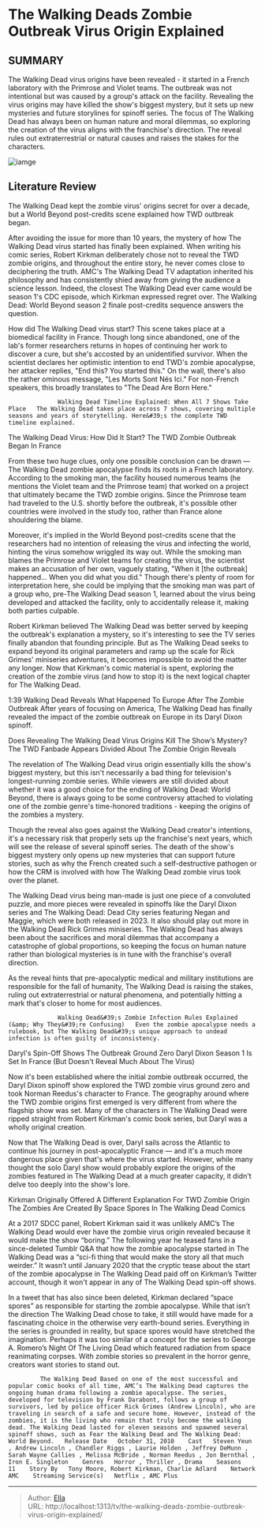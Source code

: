# The Walking Deads Zombie Outbreak Virus Origin Explained


## SUMMARY 



  The Walking Dead virus origins have been revealed - it started in a French laboratory with the Primrose and Violet teams. The outbreak was not intentional but was caused by a group&#39;s attack on the facility.   Revealing the virus origins may have killed the show&#39;s biggest mystery, but it sets up new mysteries and future storylines for spinoff series.   The focus of The Walking Dead has always been on human nature and moral dilemmas, so exploring the creation of the virus aligns with the franchise&#39;s direction. The reveal rules out extraterrestrial or natural causes and raises the stakes for the characters.  

![iamge](https://static1.srcdn.com/wordpress/wp-content/uploads/2021/12/Andrew-Lincoln-as-Rick-Grimes-and-zombies-in-The-Walking-Dead.jpg)

## Literature Review
The Walking Dead kept the zombie virus&#39; origins secret for over a decade, but a World Beyond post-credits scene explained how TWD outbreak began.




After avoiding the issue for more than 10 years, the mystery of how The Walking Dead virus started has finally been explained. When writing his comic series, Robert Kirkman deliberately chose not to reveal the TWD zombie origins, and throughout the entire story, he never comes close to deciphering the truth. AMC&#39;s The Walking Dead TV adaptation inherited his philosophy and has consistently shied away from giving the audience a science lesson. Indeed, the closest The Walking Dead ever came would be season 1&#39;s CDC episode, which Kirkman expressed regret over. The Walking Dead: World Beyond season 2 finale post-credits sequence answers the question.




How did The Walking Dead virus start? This scene takes place at a biomedical facility in France. Though long since abandoned, one of the lab&#39;s former researchers returns in hopes of continuing her work to discover a cure, but she&#39;s accosted by an unidentified survivor. When the scientist declares her optimistic intention to end TWD&#39;s zombie apocalypse, her attacker replies, &#34;End this? You started this.&#34; On the wall, there&#39;s also the rather ominous message, &#34;Les Morts Sont Nés Ici.&#34; For non-French speakers, this broadly translates to &#34;The Dead Are Born Here.&#34;

                  Walking Dead Timeline Explained: When All 7 Shows Take Place   The Walking Dead takes place across 7 shows, covering multiple seasons and years of storytelling. Here&#39;s the complete TWD timeline explained.    


 The Walking Dead Virus: How Did It Start? 
The TWD Zombie Outbreak Began In France
          




From these two huge clues, only one possible conclusion can be drawn — The Walking Dead zombie apocalypse finds its roots in a French laboratory. According to the smoking man, the facility housed numerous teams (he mentions the Violet team and the Primrose team) that worked on a project that ultimately became the TWD zombie origins. Since the Primrose team had traveled to the U.S. shortly before the outbreak, it&#39;s possible other countries were involved in the study too, rather than France alone shouldering the blame.

Moreover, it&#39;s implied in the World Beyond post-credits scene that the researchers had no intention of releasing the virus and infecting the world, hinting the virus somehow wriggled its way out. While the smoking man blames the Primrose and Violet teams for creating the virus, the scientist makes an accusation of her own, vaguely stating, &#34;When it [the outbreak] happened... When you did what you did.&#34; Though there&#39;s plenty of room for interpretation here, she could be implying that the smoking man was part of a group who, pre-The Walking Dead season 1, learned about the virus being developed and attacked the facility, only to accidentally release it, making both parties culpable.




Robert Kirkman believed The Walking Dead was better served by keeping the outbreak&#39;s explanation a mystery, so it&#39;s interesting to see the TV series finally abandon that founding principle. But as The Walking Dead seeks to expand beyond its original parameters and ramp up the scale for Rick Grimes&#39; miniseries adventures, it becomes impossible to avoid the matter any longer. Now that Kirkman&#39;s comic material is spent, exploring the creation of the zombie virus (and how to stop it) is the next logical chapter for The Walking Dead.

  1:39                       Walking Dead Reveals What Happened To Europe After The Zombie Outbreak   After years of focusing on America, The Walking Dead has finally revealed the impact of the zombie outbreak on Europe in its Daryl Dixon spinoff.    



 Does Revealing The Walking Dead Virus Origins Kill The Show’s Mystery? 
The TWD Fanbade Appears Divided About The Zombie Origin Reveals
         




The revelation of The Walking Dead virus origin essentially kills the show&#39;s biggest mystery, but this isn&#39;t necessarily a bad thing for television&#39;s longest-running zombie series. While viewers are still divided about whether it was a good choice for the ending of Walking Dead: World Beyond, there is always going to be some controversy attached to violating one of the zombie genre&#39;s time-honored traditions - keeping the origins of the zombies a mystery.

Though the reveal also goes against the Walking Dead creator&#39;s intentions, it&#39;s a necessary risk that properly sets up the franchise&#39;s next years, which will see the release of several spinoff series. The death of the show&#39;s biggest mystery only opens up new mysteries that can support future stories, such as why the French created such a self-destructive pathogen or how the CRM is involved with how The Walking Dead zombie virus took over the planet.


 




The Walking Dead virus being man-made is just one piece of a convoluted puzzle, and more pieces were revealed in spinoffs like the Daryl Dixon series and The Walking Dead: Dead City series featuring Negan and Maggie, which were both released in 2023. It also should play out more in the Walking Dead Rick Grimes miniseries. The Walking Dead has always been about the sacrifices and moral dilemmas that accompany a catastrophe of global proportions, so keeping the focus on human nature rather than biological mysteries is in tune with the franchise&#39;s overall direction.

As the reveal hints that pre-apocalyptic medical and military institutions are responsible for the fall of humanity, The Walking Dead is raising the stakes, ruling out extraterrestrial or natural phenomena, and potentially hitting a mark that&#39;s closer to home for most audiences.

                  Walking Dead&#39;s Zombie Infection Rules Explained (&amp; Why They&#39;re Confusing)   Even the zombie apocalypse needs a rulebook, but The Walking Dead&#39;s unique approach to undead infection is often guilty of inconsistency.     






 Daryl&#39;s Spin-Off Shows The Outbreak Ground Zero 
Daryl Dixon Season 1 Is Set In France (But Doesn&#39;t Reveal Much About The Virus)
          

Now it&#39;s been established where the initial zombie outbreak occurred, the Daryl Dixon spinoff show explored the TWD zombie virus ground zero and took Norman Reedus&#39;s character to France. The geography around where the TWD zombie origins first emerged is very different from where the flagship show was set. Many of the characters in The Walking Dead were ripped straight from Robert Kirkman&#39;s comic book series, but Daryl was a wholly original creation.

Now that The Walking Dead is over, Daryl sails across the Atlantic to continue his journey in post-apocalyptic France — and it&#39;s a much more dangerous place given that&#39;s where the virus started. However, while many thought the solo Daryl show would probably explore the origins of the zombies featured in The Walking Dead at a much greater capacity, it didn&#39;t delve too deeply into the show&#39;s lore.






 Kirkman Originally Offered A Different Explanation For TWD Zombie Origin 
The Zombies Are Created By Space Spores In The Walking Dead Comics
          

At a 2017 SDCC panel, Robert Kirkman said it was unlikely AMC’s The Walking Dead would ever have the zombie virus origin revealed because it would make the show “boring.” The following year he teased fans in a since-deleted Tumblr Q&amp;A that how the zombie apocalypse started in The Walking Dead was a “sci-fi thing that would make the story all that much weirder.” It wasn’t until January 2020 that the cryptic tease about the start of the zombie apocalypse in The Walking Dead paid off on Kirkman’s Twitter account, though it won&#39;t appear in any of The Walking Dead spin-off shows.

In a tweet that has also since been deleted, Kirkman declared “space spores” as responsible for starting the zombie apocalypse. While that isn’t the direction The Walking Dead chose to take, it still would have made for a fascinating choice in the otherwise very earth-bound series. Everything in the series is grounded in reality, but space spores would have stretched the imagination. Perhaps it was too similar of a concept for the series to George A. Romero’s Night Of The Living Dead which featured radiation from space reanimating corpses. With zombie stories so prevalent in the horror genre, creators want stories to stand out.




             The Walking Dead Based on one of the most successful and popular comic books of all time, AMC’s The Walking Dead captures the ongoing human drama following a zombie apocalypse. The series, developed for television by Frank Darabont, follows a group of survivors, led by police officer Rick Grimes (Andrew Lincoln), who are traveling in search of a safe and secure home. However, instead of the zombies, it is the living who remain that truly become the walking dead. The Walking Dead lasted for eleven seasons and spawned several spinoff shows, such as Fear the Walking Dead and The Walking Dead: World Beyond.   Release Date   October 31, 2010    Cast   Steven Yeun , Andrew Lincoln , Chandler Riggs , Laurie Holden , Jeffrey DeMunn , Sarah Wayne Callies , Melissa McBride , Norman Reedus , Jon Bernthal , Iron E. Singleton    Genres   Horror , Thriller , Drama    Seasons   11    Story By   Tony Moore, Robert Kirkman, Charlie Adlard    Network   AMC    Streaming Service(s)   Netflix , AMC Plus       


---

> Author: [Ella](https://instagram.hk.cn/)  
> URL: http://localhost:1313/tv/the-walking-deads-zombie-outbreak-virus-origin-explained/  

